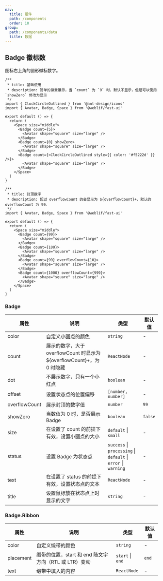 ```yaml
---
nav:
  title: 组件
  path: /components
  order: 10
group:
  path: /components/data
  title: 数据
---
```


## Badge 徽标数

图标右上角的圆形徽标数字。

<div class="fu-code-block-row">

<div class="fu-code-block-col-2-1">

```tsx
/**
 * title: 基础使用
 * description: 简单的徽章展示，当 `count` 为 `0` 时，默认不显示，但是可以使用 `showZero` 修改为显示
 */
import { ClockCircleOutlined } from '@ant-design/icons'
import { Avatar, Badge, Space } from '@weblif/fast-ui'

export default () => {
  return (
    <Space size="middle">
      <Badge count={5}>
        <Avatar shape="square" size="large" />
      </Badge>
      <Badge count={0} showZero>
        <Avatar shape="square" size="large" />
      </Badge>
      <Badge count={<ClockCircleOutlined style={{ color: '#f5222d' }} />}>
        <Avatar shape="square" size="large" />
      </Badge>
    </Space>
  )
}
```

</div>

<div class="fu-code-block-col-2-1">

```tsx
/**
 * title: 封顶数字
 * description: 超过 overflowCount 的会显示为 ${overflowCount}+，默认的 overflowCount 为 99。
 */
import { Avatar, Badge, Space } from '@weblif/fast-ui'

export default () => {
  return (
    <Space size="middle">
      <Badge count={99}>
        <Avatar shape="square" size="large" />
      </Badge>
      <Badge count={100}>
        <Avatar shape="square" size="large" />
      </Badge>
      <Badge count={99} overflowCount={10}>
        <Avatar shape="square" size="large" />
      </Badge>
      <Badge count={1000} overflowCount={999}>
        <Avatar shape="square" size="large" />
      </Badge>
    </Space>
  )
}
```

</div>
</div>

### Badge

| 属性          | 说明                                                                   | 类型                                                           | 默认值  |
| ------------- | ---------------------------------------------------------------------- | -------------------------------------------------------------- | ------- |
| color         | 自定义小圆点的颜色                                                     | `string`                                                       | -       |
| count         | 展示的数字，大于 overflowCount 时显示为 ${overflowCount}+，为 0 时隐藏 | `ReactNode`                                                    | -       |
| dot           | 不展示数字，只有一个小红点                                             | `boolean`                                                      | -       |
| offset        | 设置状态点的位置偏移                                                   | `[number, number]`                                             | -       |
| overflowCount | 展示封顶的数字值                                                       | `number`                                                       | `99`    |
| showZero      | 当数值为 0 时，是否展示 Badge                                          | `boolean`                                                      | `false` |
| size          | 在设置了 count 的前提下有效，设置小圆点的大小                          | `default` \| `small`                                           | -       |
| status        | 设置 Badge 为状态点                                                    | `success` \| `processing` \| `default` \| `error` \| `warning` | -       |
| text          | 在设置了 status 的前提下有效，设置状态点的文本                         | `ReactNode`                                                    | -       |
| title         | 设置鼠标放在状态点上时显示的文字                                       | `string`                                                       | -       |

### Badge.Ribbon

| 属性      | 说明                                                  | 类型             | 默认值 |
| --------- | ----------------------------------------------------- | ---------------- | ------ |
| color     | 自定义缎带的颜色                                      | `string`         | -      |
| placement | 缎带的位置，start 和 end 随文字方向（RTL 或 LTR）变动 | `start` \| `end` | `end`  |
| text      | 缎带中填入的内容                                      | `ReactNode`      | -      |
